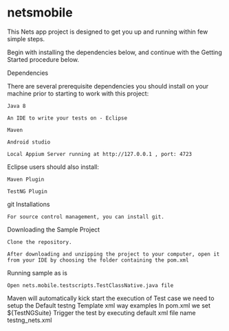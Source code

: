 # netsmobile
This Nets app project is designed to get you up and running within few simple steps.

Begin with installing the dependencies below, and continue with the Getting Started procedure below.

Dependencies

There are several prerequisite dependencies you should install on your machine prior to starting to work with this project:

    Java 8

    An IDE to write your tests on - Eclipse

    Maven

    Android studio

    Local Appium Server running at http://127.0.0.1 , port: 4723

Eclipse users should also install:

    Maven Plugin

    TestNG Plugin


git Installations

    For source control management, you can install git.
	
Downloading the Sample Project

    Clone the repository.

    After downloading and unzipping the project to your computer, open it from your IDE by choosing the folder containing the pom.xml
	
Running sample as is

    Open nets.mobile.testscripts.TestClassNative.java file
	
Maven will automatically kick start the execution of Test case we need to setup the Default testng Template xml way examples 
	In pom.xml we set ${TestNGSuite} 
	Trigger the test by executing default xml file name testng_nets.xml
